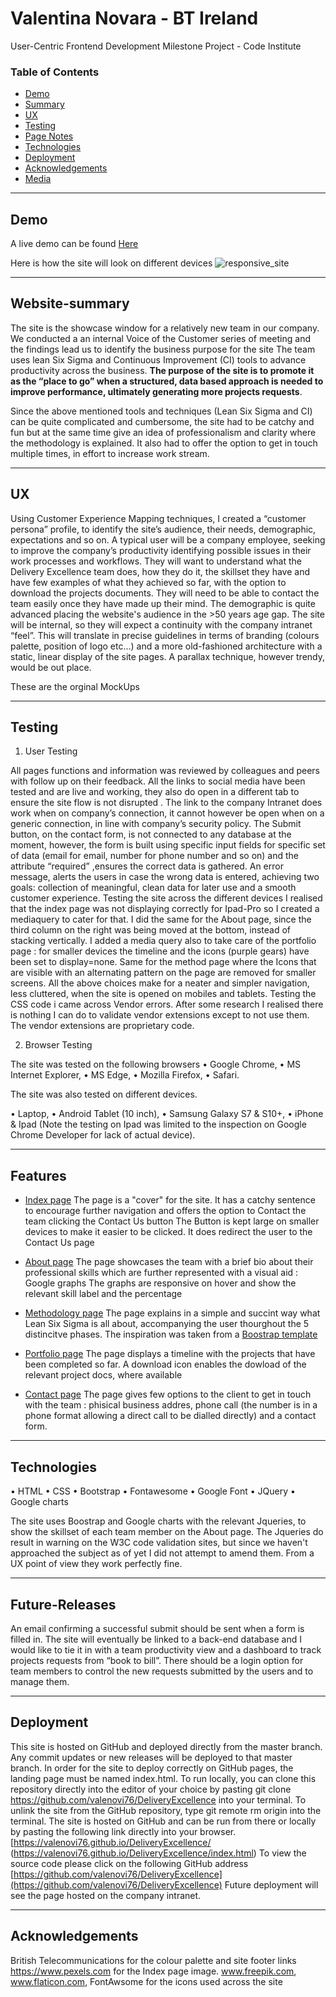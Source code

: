  # Valentina Novara - BT Ireland
User-Centric Frontend Development Milestone Project - Code Institute 


### Table of Contents

- [Demo](#Demo)
- [Summary](#Website-summary)
- [UX](#UX)
- [Testing](#Testing)
- [Page Notes](#Page-Notes)
- [Technologies](#Technologies)
- [Deployment](#Deployment)
- [Acknowledgements](#Acknowledgements)
- [Media](#Media)


________________________________________
## Demo
A live demo can be found [Here](https://valenovi76.github.io/DeliveryExcellence/index.html)

Here is how the site will look on different devices
![responsive_site](https://github.com/valenovi76/DeliveryExcellence/tree/master/assets/images/responsive_site.jpg)

________________________________________
## Website-summary
The site is the showcase window for a relatively new team in our company. 
We conducted a an internal Voice of the Customer series of meeting and the findings lead us to identify the business purpose for the site
The team uses lean Six Sigma and Continuous Improvement (CI) tools to advance productivity across the business. 
**The purpose of the site is to promote it as the “place to go” when a structured, data based approach is needed to improve performance, 
ultimately generating more projects requests**.

Since the above mentioned tools and techniques (Lean Six Sigma and CI) can be quite complicated and cumbersome, the site had to be 
catchy and fun but at the same time give an idea of professionalism and clarity where the methodology is explained. 
It also had to offer the option to get in touch multiple times, in effort to increase work stream.

________________________________________
## UX
Using Customer Experience Mapping techniques, I created a “customer persona” profile, to identify the site’s audience, their needs, 
demographic, expectations and so on.
A typical user will be a company employee, seeking to improve the company’s productivity identifying possible issues in their work 
processes and workflows. 
They will want to understand what the Delivery Excellence team does, how they do it, the skillset they have and have few examples of what 
they achieved so far, with the option to download the projects documents.
They will need to be able to contact the team easily once they have made up their mind.
The demographic is quite advanced placing the website's audience in the >50 years age gap.
The site will be internal, so they will expect a continuity with the company intranet “feel”. This will translate in precise guidelines 
in terms of branding (colours palette, position of logo etc…) and a more old-fashioned architecture with a static, linear display of the 
site pages. A parallax technique, however trendy, would be out place.  

These are the orginal MockUps
________________________________________
## Testing

 1. User Testing


All pages functions and information was reviewed by colleagues and peers with follow up on their feedback. All the links to social media have
been tested and are live and working, they also do open in a different tab to ensure the site flow is not disrupted .
The link to the company Intranet does work when on company’s connection, it cannot however be open when on a generic connection, 
in line with company’s security policy.
The Submit button, on the contact form, is not connected to any database at the moment, however, the form is built using specific 
input fields for specific set of data (email for email, number for phone number and so on) and the attribute “required” ,ensures 
the correct data is gathered. An error message, alerts the users in case the wrong data is entered, 
achieving two goals: collection of meaningful, clean data for later use and a smooth customer experience.
Testing the site across the different devices I realised that the index page was not displaying correctly for Ipad-Pro so I created a mediaquery to cater for that.
I did the same for the About page, since the third column on the right was being moved at the bottom, instead of stacking vertically.
I added a media query also to take care of the portfolio page : for smaller devices the timeline and the icons (purple gears) have been set to display=none.
Same for the method page where the Icons that are visible with an alternating pattern on the page are removed for smaller screens.
All the above choices make for a neater and simpler navigation, less cluttered, when the site is opened on mobiles and tablets.
Testing the CSS code i came across Vendor errors.
After some research I realised there is nothing I can do to validate vendor extensions except to not use them. 
The vendor extensions are proprietary code.

 2. Browser Testing

The site was tested on the following browsers
•	Google Chrome,
•	MS Internet Explorer,
•	MS Edge,
•	Mozilla Firefox,
•	Safari.

The site was also tested on different devices.

•	Laptop,
•	Android Tablet (10 inch),
•	Samsung Galaxy S7 & S10+,
•	iPhone & Ipad (Note the testing on Ipad was limited to the inspection on Google Chrome Developer for lack of actual device).






________________________________________
## Features

 - [Index page](https://valenovi76.github.io/DeliveryExcellence/index.html)
The page is a "cover" for the site. It has a catchy sentence to encourage further navigation and offers the option to Contact the team clicking the Contact Us button
The Button is kept large on smaller devices to make it easier to be clicked. It does redirect the user to the Contact Us page

 - [About page](https://valenovi76.github.io/DeliveryExcellence/team.html)
The page showcases the team with a brief bio about their professional skills which are further represented with a visual aid : Google graphs
The graphs are responsive on hover and show the relevant skill label and the percentage

 - [Methodology page](https://valenovi76.github.io/DeliveryExcellence/method.html)
The page explains in a simple and succint way what Lean Six Sigma is all about, accompanying the user thourghout the 5 distincitve phases.
The inspiration was taken from a [Boostrap template](https://themes.getbootstrap.com/product/sparrow-simple-seamless-alive/)

 - [Portfolio page](https://valenovi76.github.io/DeliveryExcellence/portfolio.html)
The page displays a timeline with the projects that have been completed so far. A download icon enables the dowload of the relevant project docs, where available

 - [Contact page](https://valenovi76.github.io/DeliveryExcellence/contact.html)
The page gives few options to the client to get in touch with the team : phisical business addres, phone call (the number is in a phone format allowing a direct call to be dialled directly) and a contact form.
________________________________________
## Technologies
•	HTML
•	CSS
•	Bootstrap
•	Fontawesome
•	Google Font
•	JQuery
•	Google charts

The site uses Boostrap and Google charts with the relevant Jqueries, to show the skillset of each team member on the About page.
The Jqueries do result in warning on the W3C code validation sites, but since we haven't approached the subject as of yet I did not attempt to amend them.
From a UX point of view they work perfectly fine.

________________________________________

## Future-Releases
An email confirming a successful submit should be sent when a form is filled in.
The site will eventually be linked to a back-end database and I would like to tie it in with a team productivity view and a dashboard to track projects requests from “book to bill”.
There should be a login option for team members to control the new requests submitted by the users and to manage them.

________________________________________
## Deployment
This site is hosted on GitHub and deployed directly from the master branch. Any commit updates or new releases will be deployed to that master branch. In order for the site to deploy correctly on GitHub pages, the landing page must be named index.html.
To run locally, you can clone this repository directly into the editor of your choice by pasting git clone https://github.com/valenovi76/DeliveryExcellence into your terminal. To unlink the site from the GitHub repository, type git remote rm origin into the terminal.
The site is hosted on GitHub and can be run from there or locally by pasting the following link directly into your browser.[https://valenovi76.github.io/DeliveryExcellence/
(https://valenovi76.github.io/DeliveryExcellence/index.html)
To view the source code please click on the following GitHub address [https://github.com/valenovi76/DeliveryExcellence](https://github.com/valenovi76/DeliveryExcellence)
Future deployment will see the page hosted on the company intranet.

________________________________________
## Acknowledgements
British Telecommunications for the colour palette and site footer links
https://www.pexels.com for the Index page image.
www.freepik.com, www.flaticon.com, FontAwsome for the icons used across the site
